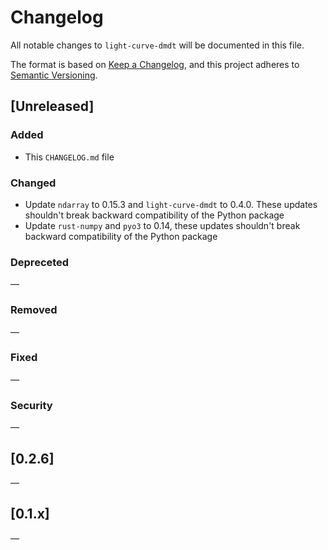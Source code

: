 # Changelog

All notable changes to `light-curve-dmdt` will be documented in this file.

The format is based on [Keep a Changelog](https://keepachangelog.com/en/1.0.0/),
and this project adheres to [Semantic Versioning](https://semver.org/spec/v2.0.0.html).

## [Unreleased]

### Added

- This `CHANGELOG.md` file

### Changed

- Update `ndarray` to 0.15.3 and `light-curve-dmdt` to 0.4.0. These updates shouldn't break backward compatibility of the Python package
- Update `rust-numpy` and `pyo3` to 0.14, these updates shouldn't break backward compatibility of the Python package

### Depreceted

—

### Removed

—

### Fixed

—

### Security

—

## [0.2.6]

—

## [0.1.x]

—
